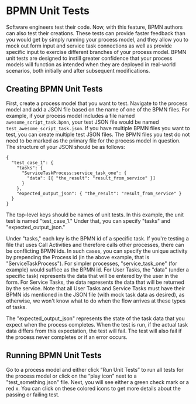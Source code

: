 # BPMN Unit Tests

Software engineers test their code.
Now, with this feature, BPMN authors can also test their creations.
These tests can provide faster feedback than you would get by simply running your process model, and they allow you to mock out form input and service task connections as well as provide specific input to exercise different branches of your process model.
BPMN unit tests are designed to instill greater confidence that your process models will function as intended when they are deployed in real-world scenarios, both initially and after subsequent modifications.

## Creating BPMN Unit Tests

First, create a process model that you want to test.
Navigate to the process model and add a JSON file based on the name of one of the BPMN files.
For example, if your process model includes a file named `awesome_script_task.bpmn`, your test JSON file would be named `test_awesome_script_task.json`.
If you have multiple BPMN files you want to test, you can create multiple test JSON files.
The BPMN files you test do not need to be marked as the primary file for the process model in question.
The structure of your JSON should be as follows:

    {
      "test_case_1": {
        "tasks": {
          "ServiceTaskProcess:service_task_one": {
            "data": [{ "the_result": "result_from_service" }]
          }
        },
        "expected_output_json": { "the_result": "result_from_service" }
      }
    }

The top-level keys should be names of unit tests.
In this example, the unit test is named "test_case_1."
Under that, you can specify "tasks" and "expected_output_json."

Under "tasks," each key is the BPMN id of a specific task.
If you're testing a file that uses Call Activities and therefore calls other processes, there can be conflicting BPMN ids.
In such cases, you can specify the unique activity by prepending the Process id (in the above example, that is "ServiceTaskProcess").
For simpler processes, "service_task_one" (for example) would suffice as the BPMN id.
For User Tasks, the "data" (under a specific task) represents the data that will be entered by the user in the form.
For Service Tasks, the data represents the data that will be returned by the service.
Note that all User Tasks and Service Tasks must have their BPMN ids mentioned in the JSON file (with mock task data as desired), as otherwise, we won't know what to do when the flow arrives at these types of tasks.

The "expected_output_json" represents the state of the task data that you expect when the process completes.
When the test is run, if the actual task data differs from this expectation, the test will fail.
The test will also fail if the process never completes or if an error occurs.

## Running BPMN Unit Tests

Go to a process model and either click “Run Unit Tests” to run all tests for the process model or click on the “play icon” next to a "test_something.json" file.
Next, you will see either a green check mark or a red x.
You can click on these colored icons to get more details about the passing or failing test.

```{tags} how_to_guide, debugging_diagrams
```
